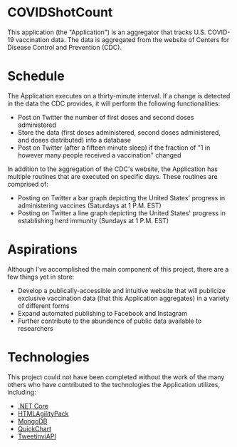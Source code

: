 # COVIDShotCount
This application (the "Application") is an aggregator that tracks U.S. COVID-19 vaccination data. The data is aggregated from the website of Centers for Disease Control and Prevention (CDC).

# Schedule
The Application executes on a thirty-minute interval. If a change is detected in the data the CDC provides, it will perform the following functionalities:

- Post on Twitter the number of first doses and second doses administered
- Store the data (first doses administered, second doses administered, and doses distributed) into a database
- Post on Twitter (after a fifteen minute sleep) if the fraction of "1 in however many people received a vaccination" changed

In addition to the aggregation of the CDC's website, the Application has multiple routines that are executed on specific days. These routines are comprised of:

- Posting on Twitter a bar graph depicting the United States' progress in administering vaccines (Saturdays at 1 P.M. EST)
- Posting on Twitter a line graph depicting the United States' progress in establishing herd immunity (Sundays at 1 P.M. EST)

# Aspirations
Although I've accomplished the main component of this project, there are a few things yet in store:

- Develop a publically-accessible and intuitive website that will publicize exclusive vaccination data (that this Application aggregates) in a variety of different forms
- Expand automated publishing to Facebook and Instagram
- Further contribute to the abundence of public data available to researchers

# Technologies
This project could not have been completed without the work of the many others who have contributed to the technologies the Application utilizes, including:

- [.NET Core](https://github.com/dotnet/core)
- [HTMLAgilityPack](https://github.com/zzzprojects/html-agility-pack)
- [MongoDB](https://github.com/mongodb/mongo-csharp-driver)
- [QuickChart](https://github.com/typpo/quickchart-csharp)
- [TweetinviAPI](https://github.com/linvi/tweetinvi)